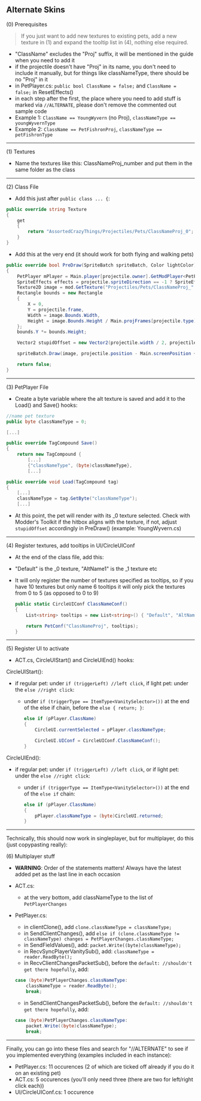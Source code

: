 ## Alternate Skins

 (0) Prerequisites

>If you just want to add new textures to existing pets,
>add a new texture in (1) and expand the tooltip list in (4), nothing else required.

* "ClassName" excludes the "Proj" suffix, it will be mentioned in the guide when you need to add it
* if the projectile doesn't have "Proj" in its name, you don't need to include it manually, but for things like
classNameType, there should be no "Proj" in it
* in PetPlayer.cs: `public bool ClassName = false;` and `ClassName = false;` in ResetEffects()
* in each step after the first, the place where you need to add stuff is marked via `//ALTERNATE`,
please don't remove the commented out sample code
* Example 1: `ClassName == YoungWyvern` (no Proj), `classNameType == youngWyvernType`
* Example 2: `ClassName == PetFishronProj`, `classNameType == petFishronType`

***


 (1) Textures

* Name the textures like this: ClassNameProj_number and put them in the same folder as the class

***


 (2) Class File

* Add this just after `public class ... {`:

```csharp
public override string Texture
{
    get
    {
        return "AssortedCrazyThings/Projectiles/Pets/ClassNameProj_0";
    }
}
```
* Add this at the very end (it should work for both flying and walking pets)
```csharp
public override bool PreDraw(SpriteBatch spriteBatch, Color lightColor)
{
    PetPlayer mPlayer = Main.player[projectile.owner].GetModPlayer<PetPlayer>(mod);
    SpriteEffects effects = projectile.spriteDirection == -1 ? SpriteEffects.FlipHorizontally : SpriteEffects.None;
    Texture2D image = mod.GetTexture("Projectiles/Pets/ClassNameProj_" + mPlayer.classNameType);
    Rectangle bounds = new Rectangle
    {
        X = 0,
        Y = projectile.frame,
        Width = image.Bounds.Width,
        Height = image.Bounds.Height / Main.projFrames[projectile.type]
    };
    bounds.Y *= bounds.Height;

    Vector2 stupidOffset = new Vector2(projectile.width / 2, projectile.height / 2 + projectile.gfxOffY);

    spriteBatch.Draw(image, projectile.position - Main.screenPosition + stupidOffset, bounds, lightColor, projectile.rotation, bounds.Size() / 2, projectile.scale, effects, 0f);

    return false;
}
```

***



 (3) PetPlayer File

* Create a byte variable where the alt texture is saved and add it to the Load() and Save() hooks:

```csharp
//name pet texture
public byte classNameType = 0;

[...]

public override TagCompound Save()
{
    return new TagCompound {
        [...]
        {"classNameType", (byte)classNameType},
        [...]

public override void Load(TagCompound tag)
{
    [...]
    classNameType = tag.GetByte("classNameType");
    [...]
```

* At this point, the pet will render with its _0 texture selected.
Check with Modder's Toolkit if the hitbox aligns with the texture, if not,
adjust `stupidOffset` accordingly in PreDraw() (example: YoungWyvern.cs)


***


 (4) Register textures, add tooltips in UI/CircleUIConf

* At the end of the class file, add this:
* "Default" is the \_0 texture, "AltName1" is the \_1 texture etc
* It will only register the number of textures specified as tooltips,
so if you have 10 textures but only name 6 tooltips it will only pick the textures from 0 to 5 (as opposed to 0 to 9)

	```csharp
	public static CircleUIConf ClassNameConf()
	{
		List<string> tooltips = new List<string>() { "Default", "AltName1", "AltName2" };

		return PetConf("ClassNameProj", tooltips);
	}
	```

***


 (5) Register UI to activate

* ACT.cs, CircleUIStart() and CircleUIEnd() hooks:

CircleUIStart():

* if regular pet: under `if (triggerLeft) //left click`, if light pet: under the `else //right click`:
	* under `if (triggerType == ItemType<VanitySelector>())` at the end of the else if chain, before the `else { return; }`:

		```csharp
		else if (pPlayer.ClassName)
		{
			CircleUI.currentSelected = pPlayer.classNameType;

			CircleUI.UIConf = CircleUIConf.ClassNameConf();
		}
		```

CircleUIEnd():

* if regular pet: under `if (triggerLeft) //left click`, or if light pet: under the `else //right click`:
	* under `if (triggerType == ItemType<VanitySelector>())` at the end of the `else if` chain:

		```csharp
		else if (pPlayer.ClassName)
		{
			pPlayer.classNameType = (byte)CircleUI.returned;
		}
		```

***

Technically, this should now work in singleplayer, but for multiplayer, do this (just copypasting really):

 (6) Multiplayer stuff

* **WARNING**: Order of the statements matters! Always have the latest added pet as the last line in each occasion

* ACT.cs:
    * at the very bottom, add classNameType to the list of `PetPlayerChanges`

* PetPlayer.cs:
    * in clientClone(), add `clone.classNameType = classNameType;`
	* in SendClientChanges(), add `else if (clone.classNameType != classNameType) changes = PetPlayerChanges.classNameType;`
	* in SendFieldValues(), add: `packet.Write((byte)classNameType);`
	* in RecvSyncPlayerVanitySub(), add: `classNameType = reader.ReadByte();`
	* in RecvClientChangesPacketSub(), before the `default: //shouldn't get there hopefully`, add:

	```csharp
	case (byte)PetPlayerChanges.classNameType:
		classNameType = reader.ReadByte();
		break;
	```

	* in SendClientChangesPacketSub(), before the `default: //shouldn't get there hopefully`, add:

	```csharp
	case (byte)PetPlayerChanges.classNameType:
		packet.Write((byte)classNameType);
		break;
	```

***


Finally, you can go into these files and search for "//ALTERNATE" to see if you implemented everything (examples included in each instance):
 * PetPlayer.cs: 11 occurences (2 of which are ticked off already if you do it on an existing pet)
 * ACT.cs: 5 occurences (you'll only need three (there are two for left/right click each))
 * UI/CircleUIConf.cs: 1 occurence
 
